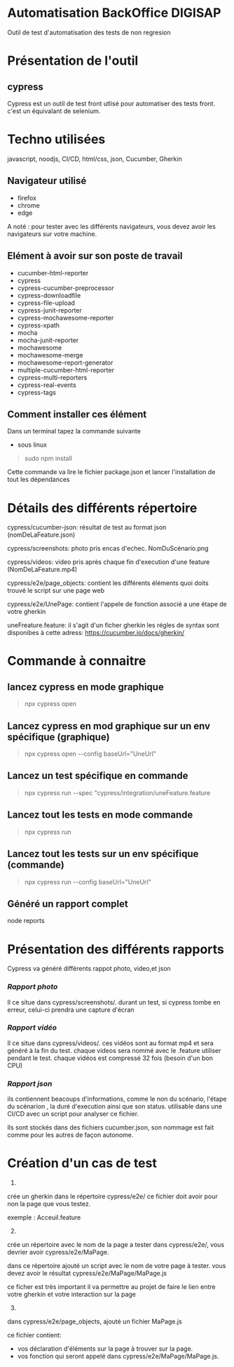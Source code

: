 # Automatisation BackOffice DIGISAP

Outil de test d'automatisation des tests de non regresion


# Présentation de l'outil 
## __cypress__

Cypress est un outil de test front utlisé pour automatiser des tests front. c'est un équivalant de selenium.


# Techno utilisées

javascript, noodjs, CI/CD, html/css, json, Cucumber, Gherkin


## Navigateur utilisé
- firefox
- chrome
- edge

A noté : pour tester avec les différents navigateurs, vous devez avoir les navigateurs sur votre machine.


## Elément à avoir sur son poste de travail
- cucumber-html-reporter
- cypress
- cypress-cucumber-preprocessor
- cypress-downloadfile
- cypress-file-upload
- cypress-junit-reporter
- cypress-mochawesome-reporter
- cypress-xpath
- mocha
- mocha-junit-reporter
- mochawesome
- mochawesome-merge
- mochawesome-report-generator
- multiple-cucumber-html-reporter
- cypress-multi-reporters
- cypress-real-events
- cypress-tags
  

## Comment installer ces élément
Dans un terminal tapez la commande suivante

* sous linux 

> sudo npm install

Cette commande va lire le fichier package.json et lancer l'installation de tout les dépendances

# Détails des différents répertoire
cypress/cucumber-json: résultat de test au format json (nomDeLaFeature.json)

cypress/screenshots: photo pris encas d'echec. NomDuScénario.png

cypress/videos: video pris après chaque fin d'execution d'une feature (NomDeLaFeature.mp4)

cypress/e2e/page_objects: contient les différents éléments quoi doits trouvé le script sur une page web

cypress/e2e/UnePage: contient l'appele de fonction associé a une étape de votre gherkin

uneFreature.feature: il s'agit d'un ficher gherkin les régles de syntax  sont disponibes à cette adress: https://cucumber.io/docs/gherkin/


# Commande à connaitre
## lancez cypress en mode graphique
> npx cypress open


## Lancez cypress en mod graphique sur un env spécifique (graphique)
> npx cypress open --config baseUrl="UneUrl"


## Lancez un test spécifique en commande 
> npx cypress run --spec "cypress/integration/uneFeature.feature


## Lancez tout les tests en mode commande
> npx cypress run


## Lancez tout les tests sur un env spécifique (commande)
> npx cypress run --config baseUrl="UneUrl"


## Généré un rapport complet
node reports 


# Présentation des différents rapports 
Cypress va généré différents rappot photo, video,et json


### ___Rapport photo___
Il ce situe dans cypress/screenshots/. durant un test, si cypress tombe en erreur, celui-ci prendra une capture d'écran


### ___Rapport vidéo___
Il ce situe dans cypress/videos/. ces vidéos sont au format mp4 et sera généré à la fin du test. chaque videos sera nommé avec le .feature utiliser pendant le test. chaque vidéos est compressé 32 fois (besoin d'un bon CPU)


### ___Rapport json___
ils contiennent beacoups d'informations, comme le non du scénario, l'étape du scénarion , la duré d'execution ainsi que son status. utilisable dans une CI/CD avec un script pour analyser ce fichier.

Ils sont stockés dans des fichiers cucumber.json, son nommage est fait comme pour les autres de façon autonome.


# Création d'un cas de test 
1.  
crée un gherkin dans le répertoire cypress/e2e/
ce fichier doit avoir pour non la page que vous testez.

exemple : Acceuil.feature

2. 
crée un répertoire avec le nom de la page a tester dans cypress/e2e/, vous devrier avoir cypress/e2e/MaPage.

dans ce répertoire ajouté un script avec le nom de votre page à tester. vous devez avoir le résultat cypress/e2e/MaPage/MaPage.js

ce ficher est très important il va permettre au projet de faire le lien entre votre gherkin et votre interaction sur la page

3. 
dans cypress/e2e/page_objects, ajouté un fichier MaPage.js

ce fichier contient:

- vos déclaration d'éléments sur la page à trouver sur la page.
- vos fonction qui seront appelé dans cypress/e2e/MaPage/MaPage.js.
